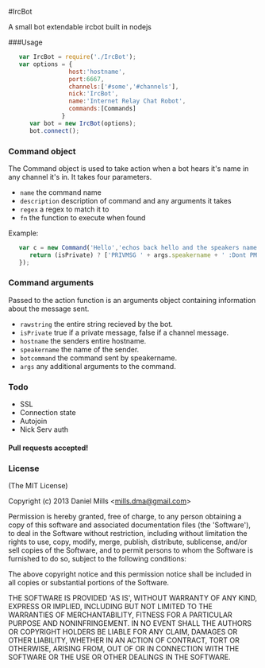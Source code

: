 #IrcBot

A small bot extendable ircbot built in nodejs

###Usage
```javascript
   var IrcBot = require('./IrcBot');
   var options = { 
                 host:'hostname',
                 port:6667,
                 channels:['#some','#channels'],
                 nick:'IrcBot',
                 name:'Internet Relay Chat Robot',
                 commands:[Commands]
               }
      var bot = new IrcBot(options);
      bot.connect();

```

### Command object

The Command object is used to take action when a bot hears it's name in any channel it's in. It takes four parameters.

* ```name``` the command name
* ```description``` description of command and any arguments it takes
* ```regex``` a regex to match it to
* ```fn``` the function to execute when found

Example: 

```javascript
   var c = new Command('Hello','echos back hello and the speakers name',/HELLO/,function(args) {
      return (isPrivate) ? ['PRIVMSG ' + args.speakername + ' :Dont PM me!'] :['PRIVMSG '+args.roomname + ' :Hello '+ args.speakername + '!'];
   });
```

### Command arguments

Passed to the action function is an arguments object containing information about the message sent.

* ```rawstring``` the entire string recieved by the bot.
* ```isPrivate``` true if a private message, false if a channel message.
* ```hostname``` the senders entire hostname.
* ```speakername``` the name of the sender.
* ```botcommand``` the command sent by speakername.
* ```args``` any additional arguments to the command.


### Todo

* SSL
* Connection state
* Autojoin
* Nick Serv auth

#### Pull requests accepted!

### License

(The MIT License)

Copyright (c) 2013 Daniel Mills &lt;mills.dma@gmail.com&gt;

Permission is hereby granted, free of charge, to any person obtaining
a copy of this software and associated documentation files (the
'Software'), to deal in the Software without restriction, including
without limitation the rights to use, copy, modify, merge, publish,
distribute, sublicense, and/or sell copies of the Software, and to
permit persons to whom the Software is furnished to do so, subject to
the following conditions:

The above copyright notice and this permission notice shall be
included in all copies or substantial portions of the Software.

THE SOFTWARE IS PROVIDED 'AS IS', WITHOUT WARRANTY OF ANY KIND,
EXPRESS OR IMPLIED, INCLUDING BUT NOT LIMITED TO THE WARRANTIES OF
MERCHANTABILITY, FITNESS FOR A PARTICULAR PURPOSE AND NONINFRINGEMENT.
IN NO EVENT SHALL THE AUTHORS OR COPYRIGHT HOLDERS BE LIABLE FOR ANY
CLAIM, DAMAGES OR OTHER LIABILITY, WHETHER IN AN ACTION OF CONTRACT,
TORT OR OTHERWISE, ARISING FROM, OUT OF OR IN CONNECTION WITH THE
SOFTWARE OR THE USE OR OTHER DEALINGS IN THE SOFTWARE.
